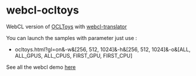 webcl-ocltoys
=============

WebCL version of [OCLToys](http://code.google.com/p/ocltoys/) with [webcl-translator](https://github.com/wolfviking0/webcl-translator)

You can launch the samples with parameter just use :

* ocltoys.html?gl=on&-w&[256, 512, 1024]&-h&[256, 512, 1024]&-o&[ALL, ALL_GPUS, ALL_CPUS, FIRST_GPU, FIRST_CPU]

See all the webcl demo [here](http://wolfviking0.github.io/webcl-translator/)